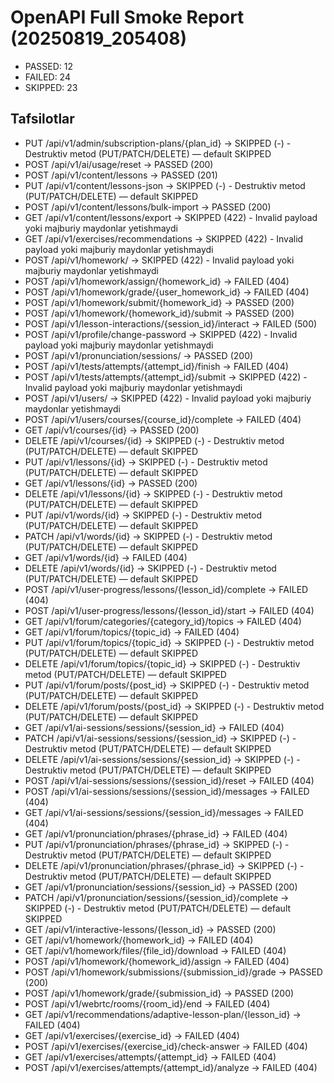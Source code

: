 # OpenAPI Full Smoke Report (20250819_205408)

- PASSED: 12
- FAILED: 24
- SKIPPED: 23

## Tafsilotlar
- PUT /api/v1/admin/subscription-plans/{plan_id} -> SKIPPED (-) - Destruktiv metod (PUT/PATCH/DELETE) — default SKIPPED
- POST /api/v1/ai/usage/reset -> PASSED (200) 
- POST /api/v1/content/lessons -> PASSED (201) 
- PUT /api/v1/content/lessons-json -> SKIPPED (-) - Destruktiv metod (PUT/PATCH/DELETE) — default SKIPPED
- POST /api/v1/content/lessons/bulk-import -> PASSED (200) 
- GET /api/v1/content/lessons/export -> SKIPPED (422) - Invalid payload yoki majburiy maydonlar yetishmaydi
- GET /api/v1/exercises/recommendations -> SKIPPED (422) - Invalid payload yoki majburiy maydonlar yetishmaydi
- POST /api/v1/homework/ -> SKIPPED (422) - Invalid payload yoki majburiy maydonlar yetishmaydi
- POST /api/v1/homework/assign/{homework_id} -> FAILED (404) 
- POST /api/v1/homework/grade/{user_homework_id} -> FAILED (404) 
- POST /api/v1/homework/submit/{homework_id} -> PASSED (200) 
- POST /api/v1/homework/{homework_id}/submit -> PASSED (200) 
- POST /api/v1/lesson-interactions/{session_id}/interact -> FAILED (500) 
- POST /api/v1/profile/change-password -> SKIPPED (422) - Invalid payload yoki majburiy maydonlar yetishmaydi
- POST /api/v1/pronunciation/sessions/ -> PASSED (200) 
- POST /api/v1/tests/attempts/{attempt_id}/finish -> FAILED (404) 
- POST /api/v1/tests/attempts/{attempt_id}/submit -> SKIPPED (422) - Invalid payload yoki majburiy maydonlar yetishmaydi
- POST /api/v1/users/ -> SKIPPED (422) - Invalid payload yoki majburiy maydonlar yetishmaydi
- POST /api/v1/users/courses/{course_id}/complete -> FAILED (404) 
- GET /api/v1/courses/{id} -> PASSED (200) 
- DELETE /api/v1/courses/{id} -> SKIPPED (-) - Destruktiv metod (PUT/PATCH/DELETE) — default SKIPPED
- PUT /api/v1/lessons/{id} -> SKIPPED (-) - Destruktiv metod (PUT/PATCH/DELETE) — default SKIPPED
- GET /api/v1/lessons/{id} -> PASSED (200) 
- DELETE /api/v1/lessons/{id} -> SKIPPED (-) - Destruktiv metod (PUT/PATCH/DELETE) — default SKIPPED
- PUT /api/v1/words/{id} -> SKIPPED (-) - Destruktiv metod (PUT/PATCH/DELETE) — default SKIPPED
- PATCH /api/v1/words/{id} -> SKIPPED (-) - Destruktiv metod (PUT/PATCH/DELETE) — default SKIPPED
- GET /api/v1/words/{id} -> FAILED (404) 
- DELETE /api/v1/words/{id} -> SKIPPED (-) - Destruktiv metod (PUT/PATCH/DELETE) — default SKIPPED
- POST /api/v1/user-progress/lessons/{lesson_id}/complete -> FAILED (404) 
- POST /api/v1/user-progress/lessons/{lesson_id}/start -> FAILED (404) 
- GET /api/v1/forum/categories/{category_id}/topics -> FAILED (404) 
- GET /api/v1/forum/topics/{topic_id} -> FAILED (404) 
- PUT /api/v1/forum/topics/{topic_id} -> SKIPPED (-) - Destruktiv metod (PUT/PATCH/DELETE) — default SKIPPED
- DELETE /api/v1/forum/topics/{topic_id} -> SKIPPED (-) - Destruktiv metod (PUT/PATCH/DELETE) — default SKIPPED
- PUT /api/v1/forum/posts/{post_id} -> SKIPPED (-) - Destruktiv metod (PUT/PATCH/DELETE) — default SKIPPED
- DELETE /api/v1/forum/posts/{post_id} -> SKIPPED (-) - Destruktiv metod (PUT/PATCH/DELETE) — default SKIPPED
- GET /api/v1/ai-sessions/sessions/{session_id} -> FAILED (404) 
- PATCH /api/v1/ai-sessions/sessions/{session_id} -> SKIPPED (-) - Destruktiv metod (PUT/PATCH/DELETE) — default SKIPPED
- DELETE /api/v1/ai-sessions/sessions/{session_id} -> SKIPPED (-) - Destruktiv metod (PUT/PATCH/DELETE) — default SKIPPED
- POST /api/v1/ai-sessions/sessions/{session_id}/reset -> FAILED (404) 
- POST /api/v1/ai-sessions/sessions/{session_id}/messages -> FAILED (404) 
- GET /api/v1/ai-sessions/sessions/{session_id}/messages -> FAILED (404) 
- GET /api/v1/pronunciation/phrases/{phrase_id} -> FAILED (404) 
- PUT /api/v1/pronunciation/phrases/{phrase_id} -> SKIPPED (-) - Destruktiv metod (PUT/PATCH/DELETE) — default SKIPPED
- DELETE /api/v1/pronunciation/phrases/{phrase_id} -> SKIPPED (-) - Destruktiv metod (PUT/PATCH/DELETE) — default SKIPPED
- GET /api/v1/pronunciation/sessions/{session_id} -> PASSED (200) 
- PATCH /api/v1/pronunciation/sessions/{session_id}/complete -> SKIPPED (-) - Destruktiv metod (PUT/PATCH/DELETE) — default SKIPPED
- GET /api/v1/interactive-lessons/{lesson_id} -> PASSED (200) 
- GET /api/v1/homework/{homework_id} -> FAILED (404) 
- GET /api/v1/homework/files/{file_id}/download -> FAILED (404) 
- POST /api/v1/homework/{homework_id}/assign -> FAILED (404) 
- POST /api/v1/homework/submissions/{submission_id}/grade -> PASSED (200) 
- POST /api/v1/homework/grade/{submission_id} -> PASSED (200) 
- POST /api/v1/webrtc/rooms/{room_id}/end -> FAILED (404) 
- GET /api/v1/recommendations/adaptive-lesson-plan/{lesson_id} -> FAILED (404) 
- GET /api/v1/exercises/{exercise_id} -> FAILED (404) 
- POST /api/v1/exercises/{exercise_id}/check-answer -> FAILED (404) 
- GET /api/v1/exercises/attempts/{attempt_id} -> FAILED (404) 
- POST /api/v1/exercises/attempts/{attempt_id}/analyze -> FAILED (404) 